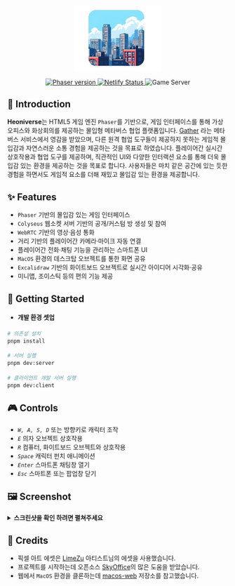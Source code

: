 <p align='center'>
  <img src='./.docs/logo.png' alt="logo" width='200' />
</p>

<p align="center">
  <a href="https://phaser.io/">
      <img src="https://img.shields.io/github/package-json/dependency-version/Heonys/heoniverse/phaser?filename=apps%2Fclient%2Fpackage.json" alt="Phaser version">
  </a>
    <a href="https://heoniverse.netlify.app">
        <img src="https://img.shields.io/netlify/801f271f-66aa-4895-bc56-df75ee7124fa" alt="Netlify Status">
    </a>
    <a>
        <img src="https://img.shields.io/website?url=https%3A%2F%2F141-164-36-123.colyseus.dev%2Fcolyseus&label=game%20server" alt="Game Server">
    </a>
</p>

<div align="center">

</div>

## 🚀 Introduction

**Heoniverse**는 HTML5 게임 엔진 `Phaser`를 기반으로, 게임 인터페이스를 통해 가상 오피스와 화상회의를 제공하는 몰입형 메타버스 협업 플랫폼입니다. [Gather](https://www.gather.town) 라는 메타버스 서비스에서 영감을 받았으며, 다른 원격 협업 도구들이 제공하지 못하는 게임적 몰입감과 자연스러운 소통 경험을 제공하는 것을 목표로 하였습니다. 플레이어간 실시간 상호작용과 협업 도구를 제공하며, 직관적인 UI와 다양한 인터랙션 요소를 통해 더욱 몰입감 있는 환경을 제공하는 것을 목표로 합니다. 사용자들은 마치 같은 공간에 있는 듯한 경험을 하면서도 게임적 요소를 더해 재밌고 몰입감 있는 환경을 제공합니다.


## ✨ Features
- `Phaser` 기반의 몰입감 있는 게임 인터페이스 
- `Colyseus` 웹소켓 서버 기반의 공개/커스텀 방 생성 및 참여
- `WebRTC` 기반의 영상·음성 통화 
- 거리 기반의 플레이어간 카메라·마이크 자동 연결 
- 플레이어간 전화·채팅 기능을 관리하는 스마트폰 UI
- `MacOS` 환경의 데스크탑 오브젝트를 통한 화면 공유
- `Excalidraw` 기반의 화이트보드 오브젝트로 실시간 아이디어 시각화·공유
- 미니맵, 조이스틱 등의 편의 기능 제공 


## 🎉 Getting Started

- #### 개발 환경 셋업
```sh
# 의존성 설치
pnpm install

# 서버 실행
pnpm dev:server

# 클라이언트 개발 서버 실행 
pnpm dev:client
```

## 🎮 Controls
- *`W, A, S, D`* 또는 방향키로 캐릭터 조작
- *`E`* 의자 오브젝트 상호작용 
- *`R`* 컴퓨터, 화이트보드 오브젝트와 상호작용
- *`Space`* 캐릭터 펀치 애니메이션
- *`Enter`* 스마트폰 채팅창 열기
- *`Esc`* 스마트폰 또는 팝업창 닫기

## 🖼️ Screenshot 

<details>
<summary>
  <strong>스크린샷을 확인 하려면 펼쳐주세요</strong>
</summary>

![Main Menu][main-screenshot]
![Select Custom Room][select-custom-room-screenshot]
![In-Game][in-game-screenshot]
![Distance Based Chat][distance-based-cat-screenshot]
![Multiple Chat][multiple-chat-screenshot]
![Direct Chat][direct-chat-screenshot]
![Computer Object][computer-screenshot]
![Whiteboard Object][whiteboard-screenshot]

</details>

## 🙏 Credits

- 픽셀 아트 에셋은 [LimeZu](https://itch.io) 아티스트님의 에셋을 사용했습니다. 
- 프로젝트를 시작하는데 오픈소스 [SkyOffice](https://github.com/kevinshen56714/SkyOffice)의 많은 도움을 받았습니다. 
- 웹에서 `MacOS` 환경을 클론하는데 [macos-web](https://github.com/puruvj/macos-web) 저장소를 참고했습니다. 



<!-- Markdown links and Images -->

[main-screenshot]: ./.docs/mainmenu.png
[select-custom-room-screenshot]: ./.docs/select-customroom.png
[in-game-screenshot]: ./.docs/in-game.png
[distance-based-cat-screenshot]: ./.docs/distance-based-chat.png
[multiple-chat-screenshot]: ./.docs/multiple-chat.png
[direct-chat-screenshot]: ./.docs/direct-chat.png
[computer-screenshot]: ./.docs/computer-object.png
[whiteboard-screenshot]: ./.docs/whiteboard-object.png






